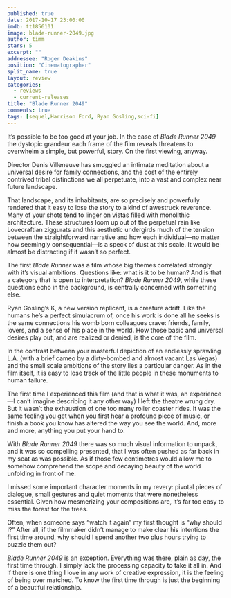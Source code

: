 ```yaml
---
published: true
date: 2017-10-17 23:00:00
imdb: tt1856101
image: blade-runner-2049.jpg
author: timm
stars: 5
excerpt: ""
addressee: "Roger Deakins"
position: "Cinematographer"
split_name: true
layout: review
categories: 
  - reviews
  - current-releases
title: "Blade Runner 2049"
comments: true
tags: [sequel,Harrison Ford, Ryan Gosling,sci-fi]
---
```


It’s possible to be too good at your job. In the case of _Blade Runner 2049_ the dystopic grandeur each frame of the film reveals threatens to overwhelm a simple, but powerful, story. On the first viewing, anyway.

Director Denis Villeneuve has smuggled an intimate meditation about a universal desire for family connections, and the cost of the entirely contrived tribal distinctions we all perpetuate, into a vast and complex near future landscape.

That landscape, and its inhabitants, are so precisely and powerfully rendered that it easy to lose the story to a kind of awestruck reverence. Many of your shots tend to linger on vistas filled with monolithic architecture. These structures loom up out of the perpetual rain like Lovecraftian ziggurats and this aesthetic undergirds much of the tension between the straightforward narrative and how each individual—no matter how seemingly consequential—is a speck of dust at this scale. It would be almost be distracting if it wasn’t so perfect.

The first _Blade Runner_ was a film whose big themes correlated strongly with it’s visual ambitions. Questions like: what is it to be human? And is that a category that is open to interpretation? _Blade Runner 2049_, while these questions echo in the background, is centrally concerned with something else.

Ryan Gosling’s K, a new version replicant, is a creature adrift. Like the humans he’s a perfect simulacrum of, once his work is done all he seeks is the same connections his womb born colleagues crave: friends, family, lovers, and a sense of his place in the world. How those basic and universal desires play out, and are realized or denied, is the core of the film.

In the contrast between your masterful depiction of an endlessly sprawling L.A. (with a brief cameo by a dirty-bombed and almost vacant Las Vegas) and the small scale ambitions of the story lies a particular danger. As in the film itself, it is easy to lose track of the little people in these monuments to human failure.

The first time I experienced this film (and that is what it was, an experience—I can’t imagine describing it any other way) I left the theatre wrung dry.  But it wasn’t the exhaustion of one too many roller coaster rides. It was the same feeling you get when you first hear a profound piece of music, or finish a book you know has altered the way you see the world. And, more and more, anything you put your hand to.

With _Blade Runner 2049_ there was so much visual information to unpack, and it was so compelling presented, that I was often pushed as far back in my seat as was possible. As if those few centimetres would allow me to somehow comprehend the scope and decaying beauty of the world unfolding in front of me.

I missed some important character moments in my revery: pivotal pieces of dialogue, small gestures and quiet moments that were nonetheless essential. Given how mesmerizing your compositions are, it’s far too easy to miss the forest for the trees.

Often, when someone says “watch it again” my first thought is “why should I?” After all, if the filmmaker didn’t manage to make clear his intentions the first time around, why should I spend another two plus hours trying to puzzle them out?

_Blade Runner 2049_ is an exception. Everything was there, plain as day, the first time through. I simply lack the processing capacity to take it all in. And if there is one thing I love in any work of creative expression, it is the feeling of being over matched. To know the first time through is just the beginning of a beautiful relationship.